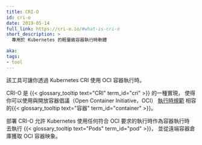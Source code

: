 ```yaml
---
title: CRI-O
id: cri-o
date: 2019-05-14
full_link: https://cri-o.io/#what-is-cri-o
short_description: >
  專用於 Kubernetes 的輕量級容器執行時軟體

aka:
tags:
- tool
---
```


<!-- 
title: CRI-O
id: cri-o
date: 2019-05-14
full_link: https://cri-o.io/#what-is-cri-o
short_description: >
  A lightweight container runtime specifically for Kubernetes

aka:
tags:
- tool
-->
<!-- 
A tool that lets you use OCI container runtimes with Kubernetes CRI.
-->
該工具可讓你透過 Kubernetes CRI 使用 OCI 容器執行時。

<!--more-->

<!-- 
CRI-O is an implementation of the {{< glossary_tooltip term_id="cri" >}}
to enable using {{< glossary_tooltip text="container" term_id="container" >}}
runtimes that are compatible with the Open Container Initiative (OCI)
[runtime spec](https://www.github.com/opencontainers/runtime-spec).
-->
CRI-O 是 {{< glossary_tooltip text="CRI" term_id="cri" >}} 的一種實現，
使得你可以使用與開放容器倡議（Open Container Initiative，OCI）
[執行時規範](https://www.github.com/opencontainers/runtime-spec)
相容的{{< glossary_tooltip text="容器" term_id="container" >}}。

<!-- 
Deploying CRI-O allows Kubernetes to use any OCI-compliant runtime as the container
runtime for running {{< glossary_tooltip text="Pods" term_id="pod" >}}, and to fetch
OCI container images from remote registries.
-->
部署 CRI-O 允許 Kubernetes 使用任何符合 OCI 要求的執行時作為容器執行時
去執行 {{< glossary_tooltip text="Pods" term_id="pod" >}}，
並從遠端容器倉庫獲取 OCI 容器映象。

